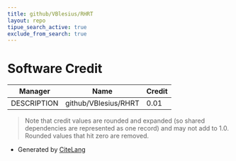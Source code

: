 ```yaml
---
title: github/VBlesius/RHRT
layout: repo
tipue_search_active: true
exclude_from_search: true
---
```

# Software Credit

|Manager|Name|Credit|
|-------|----|------|
|DESCRIPTION|github/VBlesius/RHRT|0.01|


> Note that credit values are rounded and expanded (so shared dependencies are represented as one record) and may not add to 1.0. Rounded values that hit zero are removed.


- Generated by [CiteLang](https://github.com/vsoch/citelang)
